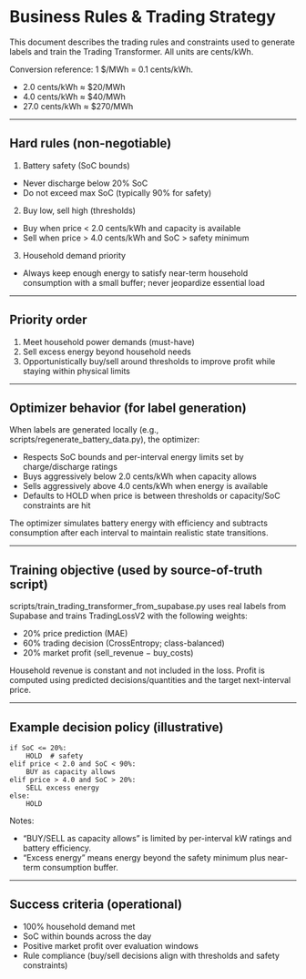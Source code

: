 # Business Rules & Trading Strategy

This document describes the trading rules and constraints used to generate labels and train the Trading Transformer. All units are cents/kWh.

Conversion reference: 1 $/MWh = 0.1 cents/kWh.
- 2.0 cents/kWh ≈ $20/MWh
- 4.0 cents/kWh ≈ $40/MWh
- 27.0 cents/kWh ≈ $270/MWh

---

## Hard rules (non-negotiable)

1) Battery safety (SoC bounds)
- Never discharge below 20% SoC
- Do not exceed max SoC (typically 90% for safety)

2) Buy low, sell high (thresholds)
- Buy when price < 2.0 cents/kWh and capacity is available
- Sell when price > 4.0 cents/kWh and SoC > safety minimum

3) Household demand priority
- Always keep enough energy to satisfy near-term household consumption with a small buffer; never jeopardize essential load

---

## Priority order

1) Meet household power demands (must-have)
2) Sell excess energy beyond household needs
3) Opportunistically buy/sell around thresholds to improve profit while staying within physical limits

---

## Optimizer behavior (for label generation)

When labels are generated locally (e.g., scripts/regenerate_battery_data.py), the optimizer:
- Respects SoC bounds and per-interval energy limits set by charge/discharge ratings
- Buys aggressively below 2.0 cents/kWh when capacity allows
- Sells aggressively above 4.0 cents/kWh when energy is available
- Defaults to HOLD when price is between thresholds or capacity/SoC constraints are hit

The optimizer simulates battery energy with efficiency and subtracts consumption after each interval to maintain realistic state transitions.

---

## Training objective (used by source-of-truth script)

scripts/train_trading_transformer_from_supabase.py uses real labels from Supabase and trains TradingLossV2 with the following weights:
- 20% price prediction (MAE)
- 60% trading decision (CrossEntropy; class-balanced)
- 20% market profit (sell_revenue − buy_costs)

Household revenue is constant and not included in the loss. Profit is computed using predicted decisions/quantities and the target next-interval price.

---

## Example decision policy (illustrative)

```
if SoC <= 20%:
    HOLD  # safety
elif price < 2.0 and SoC < 90%:
    BUY as capacity allows
elif price > 4.0 and SoC > 20%:
    SELL excess energy
else:
    HOLD
```

Notes:
- “BUY/SELL as capacity allows” is limited by per-interval kW ratings and battery efficiency.
- “Excess energy” means energy beyond the safety minimum plus near-term consumption buffer.

---

## Success criteria (operational)
- 100% household demand met
- SoC within bounds across the day
- Positive market profit over evaluation windows
- Rule compliance (buy/sell decisions align with thresholds and safety constraints)
